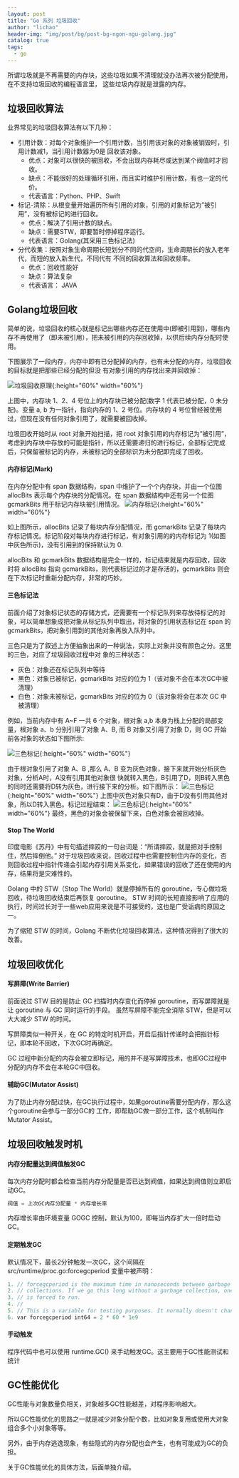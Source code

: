 ```yaml
---
layout: post
title: "Go 系列 垃圾回收"
author: "lichao"
header-img: "img/post/bg/post-bg-ngon-ngu-golang.jpg"
catalog: true
tags:
  - go
---
```


所谓垃圾就是不再需要的内存块，这些垃圾如果不清理就没办法再次被分配使用，在不支持垃圾回收的编程语言里， 这些垃圾内存就是泄露的内存。

## 垃圾回收算法
业界常见的垃圾回收算法有以下几种： 
- 引用计数：对每个对象维护一个引用计数，当引用该对象的对象被销毁时，引用计数减1，当引用计数器为0是 回收该对象。 
  - 优点：对象可以很快的被回收，不会出现内存耗尽或达到某个阀值时才回收。 
  - 缺点：不能很好的处理循环引用，而且实时维护引用计数，有也一定的代价。 
  - 代表语言：Python、PHP、Swift 
- 标记-清除：从根变量开始遍历所有引用的对象，引用的对象标记为”被引用”，没有被标记的进行回收。 
  - 优点：解决了引用计数的缺点。 
  - 缺点：需要STW，即要暂时停掉程序运行。 
  - 代表语言：Golang(其采用三色标记法) 
- 分代收集：按照对象生命周期长短划分不同的代空间，生命周期长的放入老年代，而短的放入新生代，不同代有 不同的回收算法和回收频率。 
  - 优点：回收性能好 
  - 缺点：算法复杂 
  - 代表语言： JAVA

## Golang垃圾回收
简单的说，垃圾回收的核心就是标记出哪些内存还在使用中(即被引用到)，哪些内存不再使用了（即未被引用），把未被引用的内存回收掉，以供后续内存分配时使用。 

下图展示了一段内存，内存中即有已分配掉的内存，也有未分配的内存，垃圾回收的目标就是把那些已经分配的但没 有对象引用的内存找出来并回收掉：

![垃圾回收原理](/img/post/lang/go/垃圾回收原理.png){:height="60%" width="60%"}

上图中，内存块 1、2、4 号位上的内存块已被分配(数字 1 代表已被分配，0 未分配)。变量 a, b 为一指针，指向内存的 1、2 号位。内存块的 4 号位曾经被使用过，但现在没有任何对象引用了，就需要被回收掉。 

垃圾回收开始时从 root 对象开始扫描，把 root 对象引用的内存标记为”被引用”，考虑到内存块中存放的可能是指针，所以还需要递归的进行标记，全部标记完成后，只保留被标记的内存，未被标记的全部标识为未分配即完成了回收。

#### 内存标记(Mark)
在内存分配中有 span 数据结构，span 中维护了一个个内存块，并由一个位图 allocBits 表示每个内存块的分配情况。在 span 数据结构中还有另一个位图 gcmarkBits 用于标记内存块被引用情况。
![内存标记](/img/post/lang/go/内存标记.png){:height="60%" width="60%"}

如上图所示，allocBits 记录了每块内存分配情况，而 gcmarkBits 记录了每块内存标记情况。标记阶段对每块内存进行标记，有对象引用的的内存标记为 1(如图中灰色所示)，没有引用到的保持默认为 0. 

allocBits 和 gcmarkBits 数据结构是完全一样的，标记结束就是内存回收，回收时将 allocBits 指向 gcmarkBits，则代表标记过的才是存活的，gcmarkBits 则会在下次标记时重新分配内存，非常的巧妙。

#### 三色标记法
前面介绍了对象标记状态的存储方式，还需要有一个标记队列来存放待标记的对象，可以简单想象成把对象从标记队列中取出，将对象的引用状态标记在 span 的 gcmarkBits，把对象引用到的其他对象再放入队列中。

三色只是为了叙述上方便抽象出来的一种说法，实际上对象并没有颜色之分。这里的三色，对应了垃圾回收过程中对 象的三种状态： 
- 灰色：对象还在标记队列中等待 
- 黑色：对象已被标记，gcmarkBits 对应的位为 1（该对象不会在本次GC中被清理） 
- 白色：对象未被标记，gcmarkBits 对应的位为 0（该对象将会在本次 GC 中被清理） 
  
例如，当前内存中有 A~F 一共 6 个对象，根对象 a,b 本身为栈上分配的局部变量，根对象 a、b 分别引用了对象 A、B, 而 B 对象又引用了对象 D，则 GC 开始前各对象的状态如下图所示:

![三色标记](/img/post/lang/go/三色标记.png){:height="60%" width="60%"}

由于根对象引用了对象 A、B ,那么 A、B 变为灰色对象，接下来就开始分析灰色对象，分析A时，A没有引用其他对象很 快就转入黑色，B引用了D，则B转入黑色的同时还需要将D转为灰色，进行接下来的分析。如下图所示：
![三色标记](/img/post/lang/go/三色标记2.png){:height="60%" width="60%"}
上图中灰色对象只有D，由于D没有引用其他对象，所以D转入黑色。标记过程结束：
![三色标记](/img/post/lang/go/三色标记3.png){:height="60%" width="60%"}
最终，黑色的对象会被保留下来，白色对象会被回收掉。
#### Stop The World
印度电影《苏丹》中有句描述摔跤的一句台词是：“所谓摔跤，就是把对手控制住，然后摔倒他。” 对于垃圾回收来说，回收过程中也需要控制住内存的变化，否则回收过程中指针传递会引起内存引用关系变化，如果错误的回收了还在使用的内存，结果将是灾难性的。 

Golang 中的 STW（Stop The World）就是停掉所有的 goroutine，专心做垃圾回收，待垃圾回收结束后再恢复 goroutine。 
STW 时间的长短直接影响了应用的执行，时间过长对于一些web应用来说是不可接受的，这也是广受诟病的原因之一。

为了缩短 STW 的时间，Golang 不断优化垃圾回收算法，这种情况得到了很大的改善。

## 垃圾回收优化
#### 写屏障(Write Barrier)
前面说过 STW 目的是防止 GC 扫描时内存变化而停掉 goroutine，而写屏障就是让 goroutine 与 GC 同时运行的手段。 虽然写屏障不能完全消除 STW，但是可以大大减少 STW 的时间。 

写屏障类似一种开关，在 GC 的特定时机开启，开启后指针传递时会把指针标记，即本轮不回收，下次GC时再确定。 

GC 过程中新分配的内存会被立即标记，用的并不是写屏障技术，也即GC过程中分配的内存不会在本轮GC中回收。

#### 辅助GC(Mutator Assist)
为了防止内存分配过快，在GC执行过程中，如果goroutine需要分配内存，那么这个goroutine会参与一部分GC的 工作，即帮助GC做一部分工作，这个机制叫作Mutator Assist。

## 垃圾回收触发时机
#### 内存分配量达到阀值触发GC
每次内存分配时都会检查当前内存分配量是否已达到阀值，如果达到阀值则立即启动GC。 
```c
阀值 = 上次GC内存分配量 * 内存增长率 
```
内存增长率由环境变量 GOGC 控制，默认为100，即每当内存扩大一倍时启动GC。

#### 定期触发GC
默认情况下，最长2分钟触发一次GC，这个间隔在 src/runtime/proc.go:forcegcperiod 变量中被声明：

```c
1. // forcegcperiod is the maximum time in nanoseconds between garbage 
2. // collections. If we go this long without a garbage collection, one 
3. // is forced to run. 
4. // 
5. // This is a variable for testing purposes. It normally doesn't change. 
6. var forcegcperiod int64 = 2 * 60 * 1e9
```

#### 手动触发
程序代码中也可以使用 runtime.GC() 来手动触发GC。这主要用于GC性能测试和统计

## GC性能优化
GC性能与对象数量负相关，对象越多GC性能越差，对程序影响越大。 

所以GC性能优化的思路之一就是减少对象分配个数，比如对象复用或使用大对象组合多个小对象等等。

另外，由于内存逃逸现象，有些隐式的内存分配也会产生，也有可能成为GC的负担。

关于GC性能优化的具体方法，后面单独介绍。